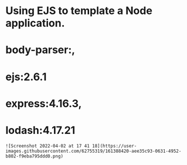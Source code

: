 
# Using EJS to template a Node application.

# body-parser:,
# ejs:2.6.1
# express:4.16.3,
# lodash:4.17.21
    ![Screenshot 2022-04-02 at 17 41 18](https://user-images.githubusercontent.com/62755319/161388420-aee35c93-0631-4952-b802-f9eba795ddd0.png)
